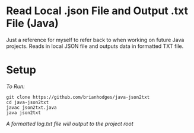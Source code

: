 # Read Local .json File and Output .txt File (Java)
Just a reference for myself to refer back to when working on future Java projects. Reads in local JSON file and outputs data in formatted TXT file.

# Setup
*To Run:*
  ```
  git clone https://github.com/brianhodges/java-json2txt
  cd java-json2txt
  javac json2txt.java
  java json2txt
  ```
*A formatted log.txt file will output to the project root* 
